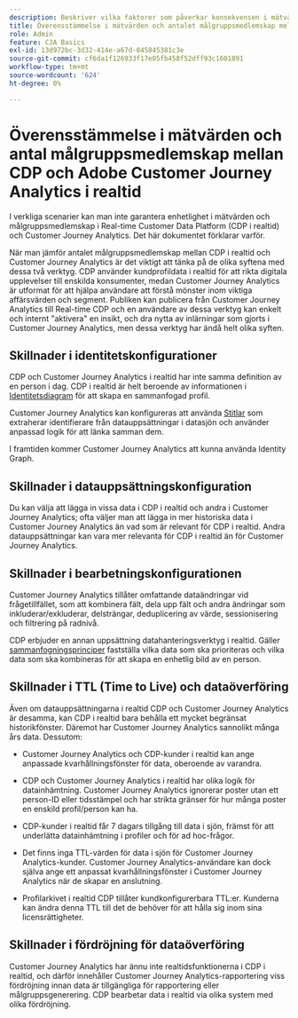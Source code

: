 ```yaml
---
description: Beskriver vilka faktorer som påverkar konsekvensen i mätvärden och antalet målgruppsmedlemskap mellan Real-time Customer Data Platform (CDP i realtid) och Customer Journey Analytics.
title: Överensstämmelse i mätvärden och antalet målgruppsmedlemskap mellan CDP och Customer Journey Analytics i realtid
role: Admin
feature: CJA Basics
exl-id: 13d972bc-3d32-414e-a67d-845845381c3e
source-git-commit: cf6da1f126933f17e05fb458f52dff93c1601891
workflow-type: tm+mt
source-wordcount: '624'
ht-degree: 0%

---
```



# Överensstämmelse i mätvärden och antal målgruppsmedlemskap mellan CDP och Adobe Customer Journey Analytics i realtid

I verkliga scenarier kan man inte garantera enhetlighet i mätvärden och målgruppsmedlemskap i Real-time Customer Data Platform (CDP i realtid) och Customer Journey Analytics. Det här dokumentet förklarar varför.

När man jämför antalet målgruppsmedlemskap mellan CDP i realtid och Customer Journey Analytics är det viktigt att tänka på de olika syftena med dessa två verktyg. CDP använder kundprofildata i realtid för att rikta digitala upplevelser till enskilda konsumenter, medan Customer Journey Analytics är utformat för att hjälpa användare att förstå mönster inom viktiga affärsvärden och segment. Publiken kan publicera från Customer Journey Analytics till Real-time CDP och en användare av dessa verktyg kan enkelt och internt &quot;aktivera&quot; en insikt, och dra nytta av inlärningar som gjorts i Customer Journey Analytics, men dessa verktyg har ändå helt olika syften.

## Skillnader i identitetskonfigurationer

CDP och Customer Journey Analytics i realtid har inte samma definition av en person i dag. CDP i realtid är helt beroende av informationen i [Identitetsdiagram](https://experienceleague.adobe.com/docs/platform-learn/tutorials/identities/understanding-identity-and-identity-graphs.html?lang=en) för att skapa en sammanfogad profil.

Customer Journey Analytics kan konfigureras att använda [Stitlar](../stitching/overview.md) som extraherar identifierare från datauppsättningar i datasjön och använder anpassad logik för att länka samman dem.

I framtiden kommer Customer Journey Analytics att kunna använda Identity Graph.

## Skillnader i datauppsättningskonfiguration

Du kan välja att lägga in vissa data i CDP i realtid och andra i Customer Journey Analytics; ofta väljer man att lägga in mer historiska data i Customer Journey Analytics än vad som är relevant för CDP i realtid. Andra datauppsättningar kan vara mer relevanta för CDP i realtid än för Customer Journey Analytics.

## Skillnader i bearbetningskonfigurationen

Customer Journey Analytics tillåter omfattande dataändringar vid frågetillfället, som att kombinera fält, dela upp fält och andra ändringar som inkluderar/exkluderar, delsträngar, deduplicering av värde, sessionisering och filtrering på radnivå.

CDP erbjuder en annan uppsättning datahanteringsverktyg i realtid. Gäller [sammanfogningsprinciper](https://experienceleague.adobe.com/docs/experience-platform/profile/merge-policies/overview.html?lang=en) fastställa vilka data som ska prioriteras och vilka data som ska kombineras för att skapa en enhetlig bild av en person.

## Skillnader i TTL (Time to Live) och dataöverföring

Även om datauppsättningarna i realtid CDP och Customer Journey Analytics är desamma, kan CDP i realtid bara behålla ett mycket begränsat historikfönster. Däremot har Customer Journey Analytics sannolikt många års data. Dessutom:

* Customer Journey Analytics och CDP-kunder i realtid kan ange anpassade kvarhållningsfönster för data, oberoende av varandra.

* CDP och Customer Journey Analytics i realtid har olika logik för datainhämtning. Customer Journey Analytics ignorerar poster utan ett person-ID eller tidsstämpel och har strikta gränser för hur många poster en enskild profil/person kan ha.

* CDP-kunder i realtid får 7 dagars tillgång till data i sjön, främst för att underlätta datainhämtning i profiler och för ad hoc-frågor.

* Det finns inga TTL-värden för data i sjön för Customer Journey Analytics-kunder. Customer Journey Analytics-användare kan dock själva ange ett anpassat kvarhållningsfönster i Customer Journey Analytics när de skapar en anslutning.

* Profilarkivet i realtid CDP tillåter kundkonfigurerbara TTL:er. Kunderna kan ändra denna TTL till det de behöver för att hålla sig inom sina licensrättigheter.

## Skillnader i fördröjning för dataöverföring

Customer Journey Analytics har ännu inte realtidsfunktionerna i CDP i realtid, och därför innehåller Customer Journey Analytics-rapportering viss fördröjning innan data är tillgängliga för rapportering eller målgruppsgenerering. CDP bearbetar data i realtid via olika system med olika fördröjning.
